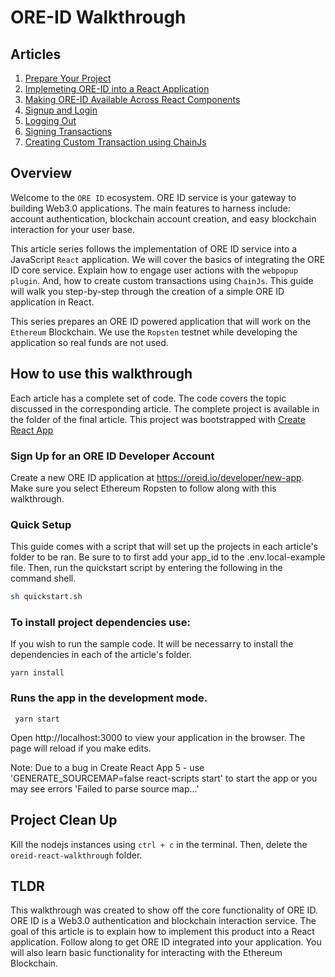 # ORE-ID Walkthrough

## Articles

1. [Prepare Your Project](1-Prepare_Your_Project/1-Prepare_Your_Project.md)
2. [Implemeting ORE-ID into a React Application](2-Implementing_ORE-ID/2-Implementing_ORE-ID.md)
3. [Making ORE-ID Available Across React Components](3-Making_ORE-ID_Available/3-Making_ORE-ID_Available.md)
4. [Signup and Login](4-Signup_and_Login/4-Signup_and_Login.md)
5. [Logging Out](5-Log_Out/5-Log_Out.md)
6. [Signing Transactions](6-Signing_Transactions/6-Signing_Transactions.md)
7. [Creating Custom Transaction using ChainJs](7-Creating_Custom_Transactions/7-Creating_Custom_Transactions.md)


## Overview

Welcome to the ```ORE ID``` ecosystem.  ORE ID service is your gateway to building Web3.0 applications.  The main features to harness include: account authentication, blockchain account creation, and easy blockchain interaction for your user base.  

This article series follows the implementation of ORE ID service into a JavaScript ```React``` application.   We will cover the basics of integrating the ORE ID core service.  Explain how to engage user actions with the ```webpopup plugin```.  And, how to create custom transactions using ```ChainJs```.  This guide will walk you step-by-step through the creation of a simple ORE ID application in React.

This series prepares an ORE ID powered application that will work on the ```Ethereum``` Blockchain.  We use the ```Ropsten``` testnet while developing the application so real funds are not used.


## How to use this walkthrough

Each article has a complete set of code.  The code covers the topic discussed in the corresponding article. The complete project is available in the folder of the final article.  This project was bootstrapped with [Create React App](https://github.com/facebook/create-react-app)

### Sign Up for an ORE ID Developer Account

Create a new ORE ID application at https://oreid.io/developer/new-app. Make sure you select Ethereum Ropsten to follow along with this walkthrough.

### Quick Setup
This guide comes with a script that will set up the projects in each article's folder to be ran.  Be sure to to first add your app_id to the .env.local-example file.  Then, run the quickstart script by entering the following in the command shell.

```bash
sh quickstart.sh
```

### To install project dependencies use:

If you wish to run the sample code. It will be necessarry to install the dependencies in each of the article's folder.  

```shell
yarn install
```

### Runs the app in the development mode.

```shell
 yarn start
```

Open http://localhost:3000 to view your application in the browser. The page will reload if you make edits.

Note: Due to a bug in Create React App 5 - use 'GENERATE_SOURCEMAP=false react-scripts start' to start the app or you may see errors 'Failed to parse source map...'

## Project Clean Up
Kill the nodejs instances using ```ctrl + c``` in the terminal.
Then, delete the ```oreid-react-walkthrough``` folder.

## TLDR

This walkthrough was created to show off the core functionality of ORE ID.  ORE ID is a Web3.0 authentication and blockchain interaction service. The goal of this article is to explain how to implement this product into a React application. Follow along to get ORE ID integrated into your application.  You will also learn basic functionality for interacting with the Ethereum Blockchain.